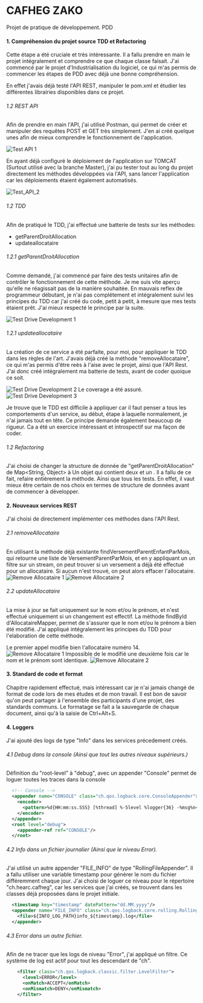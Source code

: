 # CAFHEG ZAKO

Projet de pratique de développement. PDD

#### 1. Compréhension du projet source TDD et Refactoring
Cette étape a été cruciale et très intéressante. Il a 
fallu prendre en main le projet intégralement et comprendre ce que chaque
classe faisait. J'ai commencé par le projet d'Industrialisation du logiciel, 
ce qui m'as permis de commencer les étapes de PDD avec déjà une bonne compréhension.

En effet j'avais déjà testé l'API REST, manipuler le pom.xml et étudier les différentes
librairies disponibles dans ce projet.

###### 1.2 REST API
Afin de prendre en main l'API, j'ai utilisé Postman, qui permet de créer et manipuler des
requêtes POST et GET très simplement. J'en ai créé quelque unes afin de mieux comprendre
le fonctionnement de l'application.

![Test API 1](images/TEST_API_0.PNG?raw=true)

En ayant déjà configuré le déploiement de l'application sur TOMCAT (Surtout utilisé avec la branche Master), 
j'ai pu tester tout au long du projet directement les méthodes développées via l'API, sans lancer l'application car
les déploiements étaient également automatisés.

![Test_API_2](images/TEST_API_1.png?raw=true)

###### 1.2 TDD
Afin de pratiqué le TDD, j'ai effectué une 
batterie de tests sur les méthodes: 
* getParentDroitAllocation
* updateallocataire

###### 1.2.1 getParentDroitAllocation
Comme demandé, j'ai commencé par faire des tests unitaires afin de contrôler le fonctionnement de cette méthode.
Je me suis vite aperçu qu'elle ne réagissait pas de la manière souhaitée. En mauvais reflex de programmeur débutant, je
n'ai pas complétement et intégralement suivi les principes du TDD car j'ai créé du code, petit à petit, à mesure que mes tests
étaient prêt. J'ai mieux respecté le principe par la suite.

![Test Drive Development 1](images/TDD_0.png?raw=true)

###### 1.2.1 updateallocataire
La création de ce service a été parfaite, pour moi, pour appliquer le TDD dans les règles de l'art. J'avais déjà créé la méthode
"removeAllocataire", ce qui m'as permis d'être reès à l'aise avec le projet, ainsi que l'API Rest. J'ai donc créé intégralement ma batterie
de tests, avant de coder quoique ce soit.

![Test Drive Development 2](images/TDD_1.png?raw=true)
Le coverage a été assuré.
![Test Drive Development 3](images/TDD_2.png?raw=true)

Je trouve que le TDD est difficile à appliquer car il faut penser a tous les comportements d'un service, au début, étape à laquelle normalement,
je n'ai jamais tout en tête. Ce principe demande également beaucoup de rigueur. Ca a été un exercice intéressant et introspectif sur ma façon de coder.

###### 1.2 Refactoring
J'ai choisi de changer la structure de donnée de "getParentDroitAllocation" de Map<String, Object> à 
Un objet <Famille> qui contient deux <Parent> et un <Enfant>. Il a fallu de ce fait, refaire entièrement la méthode. Ainsi que
tous les tests. En effet, il vaut mieux être certain de nos choix en termes de structure de données avant de commencer à développer.


#### 2. Nouveaux services REST
J'ai choisi de directement implémenter ces méthodes dans l'API Rest.

###### 2.1 removeAllocataire 
En utilisant la méthode déjà existante findVersementParentEnfantParMois, qui retourne une liste de VersementParentParMois, et en y appliquant un un filtre sur un stream,
on peut trouver si un versement a déjà été effectué pour un allocataire. Si aucun n'est trouvé, on peut alors effacer l'allocataire.
![Remove Allocataire 1](images/remove_allocataire_0.png?raw=true)
![Remove Allocataire 2](images/remove_allocataire_1.png?raw=true)

###### 2.2 updateAllocataire 
La mise à jour se fait uniquement sur le nom et/ou le prénom, et n'est effectué uniquement si un changement est effectif.
La méthode findById d'AllocataireMapper, permet de s'assurer que le nom et/ou le prénom a bien été modifié.
J'ai appliqué intégralement les principes du TDD pour l'elaboration de cette méthode.

Le premier appel modifie bien l'allocataire numéro 14.
![Remove Allocataire 1](images/update_allocataire_0.png?raw=true)
Impossible de le modifié une deuxième fois car le nom et le prénom sont identique.
![Remove Allocataire 2](images/update_allocataire_1.png?raw=true)

#### 3. Standard de code et format
Chapitre rapidement effectué, mais intéressant car je n'ai jamais changé de format de code lors de mes
études et de mon travail. Il est bon de savoir qu'on peut partager à l'ensemble des participants d'une projet,
des standards communs. Le formatage se fait a la sauvegarde de chaque document, ainsi qu'à la saisie de Ctrl+Alt+S.

#### 4. Loggers

J'ai ajouté des logs de type "Info" dans les services précedement créés.
###### 4.1 Debug dans la console (Ainsi que tout les autres niveaux supérieurs.)
Définition du "root-level" à "debug", avec un appender "Console" permet de loguer toutes les traces dans la console
```xml
  <!-- Console -->
  <appender name="CONSOLE" class="ch.qos.logback.core.ConsoleAppender">
    <encoder>
      <pattern>%d{HH:mm:ss.SSS} [%thread] %-5level %logger{36} -%msg%n</pattern>
    </encoder>
  </appender>
  <root level="debug">
    <appender-ref ref="CONSOLE"/>
  </root>
```

###### 4.2 Info dans un fichier journalier (Ainsi que le niveau Error).
J'ai utilisé un autre appender "FILE_INFO" de type "RollingFileAppender". Il a fallu utiliser une 
variable timestamp pour générer le nom du fichier différemment chaque jour. J'ai choisi de loguer ce niveau
pour le répertoire "ch.hearc.cafheg", car les services que j'ai créés, se trouvent dans les classes déjà proposées 
dans le projet initiale.
```xml
  <timestamp key="timestamp" datePattern="dd.MM.yyyy"/>
  <appender name="FILE_INFO" class="ch.qos.logback.core.rolling.RollingFileAppender">
    <file>${INFO_LOG_PATH}info_${timestamp}.log</file>
  </appender>
```

###### 4.3 Error dans un autre fichier.
Afin de ne tracer que les logs de niveau "Error", j'ai appliqué un filtre. Ce système de log est actif
pour tout les descendant de "ch".
```xml
    <filter class="ch.qos.logback.classic.filter.LevelFilter">
      <level>ERROR</level>
      <onMatch>ACCEPT</onMatch>
      <onMismatch>DENY</onMismatch>
    </filter>
```
